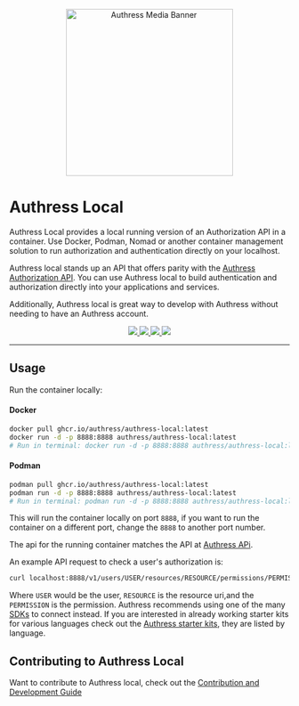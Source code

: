 
<p align="center">
    <img src="https://github.com/Authress/authress-local/assets/5056218/156e3881-b359-4810-bc96-7abeaf9ddbdb" height="300px" alt="Authress Media Banner">
</p>

# Authress Local

Authress Local provides a local running version of an Authorization API in a container. Use Docker, Podman, Nomad or another container management solution to run authorization and authentication directly on your localhost.

Authress local stands up an API that offers parity with the [Authress Authorization API](https://authress.io/app/#/api). You can use Authress local to build authentication and authorization directly into your applications and services.

Additionally, Authress local is great way to develop with Authress without needing to have an Authress account.

<p align="center">
    <a href="https://github.com/Authress/authress-local/pkgs/container/authress-local" alt="Authress Local Container">
        <img src="https://img.shields.io/badge/Container-ghcr.io%2Fauthress%2Fauthress--local-DC7100.svg">
    </a>
    <a href="https://github.com/Authress/authress-local/actions" alt="GitHub action status">
        <img src="https://github.com/authress/authress-local/actions/workflows/build.yml/badge.svg">
    </a>
    <a href="./LICENSE" alt="agpl-3.0 license">
      <img src="https://img.shields.io/badge/License-AGPL3.0-blue.svg">
    </a>
    <a href="https://authress.io/community" alt="authress community">
      <img src="https://img.shields.io/badge/Community-Authress-fbaf0b.svg">
    </a>
</p>

<hr>

## Usage
Run the container locally:

#### Docker
```sh
docker pull ghcr.io/authress/authress-local:latest
docker run -d -p 8888:8888 authress/authress-local:latest
# Run in terminal: docker run -d -p 8888:8888 authress/authress-local:latest
```

#### Podman
```sh
podman pull ghcr.io/authress/authress-local:latest
podman run -d -p 8888:8888 authress/authress-local:latest
# Run in terminal: podman run -d -p 8888:8888 authress/authress-local:latest
```

This will run the container locally on port `8888`, if you want to run the container on a different port, change the `8888` to another port number.

The api for the running container matches the API at [Authress APi](https://authress.io/app/#/api).

An example API request to check a user's authorization is:

```bash
curl localhost:8888/v1/users/USER/resources/RESOURCE/permissions/PERMISSION
```

Where `USER` would be the user, `RESOURCE` is the resource uri,and the `PERMISSION` is the permission. Authress recommends using one of the many [SDKs](https://authress.io/knowledge-base/docs/SDKs) to connect instead. If you are interested in already working starter kits for various languages check out the [Authress starter kits](https://authress.io/knowledge-base/docs/SDKs), they are listed by language.

## Contributing to Authress Local
Want to contribute to Authress local, check out the [Contribution and Development Guide](./contributing.md)
